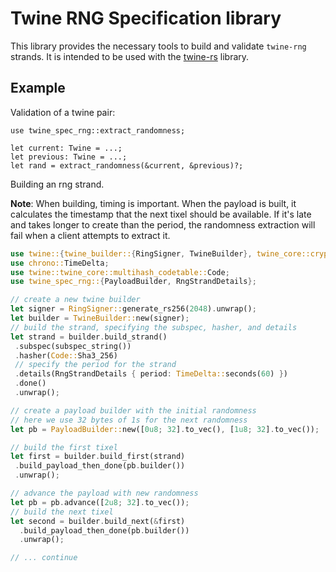 # Twine RNG Specification library

This library provides the necessary tools to build and validate
`twine-rng` strands. It is intended to be used with the
[twine-rs](https://github.com/twine-protocol/twine-rs) library.

## Example

Validation of a twine pair:

```rs,ignore
use twine_spec_rng::extract_randomness;

let current: Twine = ...;
let previous: Twine = ...;
let rand = extract_randomness(&current, &previous)?;
```

Building an rng strand.

**Note**: When building, timing is important. When the payload
is built, it calculates the timestamp that the next tixel should
be available. If it's late and takes longer to create than the period,
the randomness extraction will fail when a client attempts to extract
it.

```rs
use twine::{twine_builder::{RingSigner, TwineBuilder}, twine_core::crypto::PublicKey};
use chrono::TimeDelta;
use twine::twine_core::multihash_codetable::Code;
use twine_spec_rng::{PayloadBuilder, RngStrandDetails};

// create a new twine builder
let signer = RingSigner::generate_rs256(2048).unwrap();
let builder = TwineBuilder::new(signer);
// build the strand, specifying the subspec, hasher, and details
let strand = builder.build_strand()
 .subspec(subspec_string())
 .hasher(Code::Sha3_256)
 // specify the period for the strand
 .details(RngStrandDetails { period: TimeDelta::seconds(60) })
 .done()
 .unwrap();

// create a payload builder with the initial randomness
// here we use 32 bytes of 1s for the next randomness
let pb = PayloadBuilder::new([0u8; 32].to_vec(), [1u8; 32].to_vec());

// build the first tixel
let first = builder.build_first(strand)
 .build_payload_then_done(pb.builder())
 .unwrap();

// advance the payload with new randomness
let pb = pb.advance([2u8; 32].to_vec());
// build the next tixel
let second = builder.build_next(&first)
  .build_payload_then_done(pb.builder())
  .unwrap();

// ... continue
```